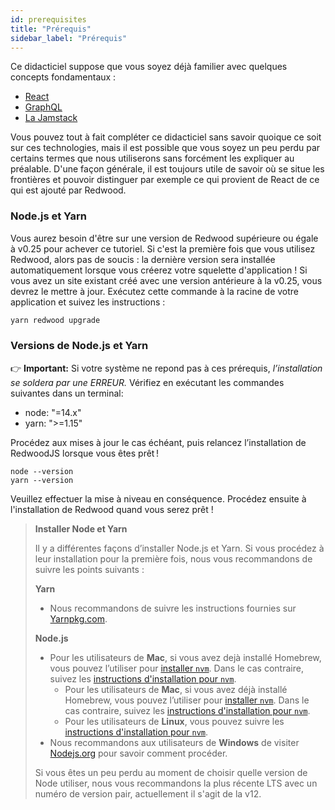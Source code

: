 ```yaml
---
id: prerequisites
title: "Prérequis"
sidebar_label: "Prérequis"
---
```


Ce didacticiel suppose que vous soyez déjà familier avec quelques concepts fondamentaux :

- [React](https://reactjs.org/)
- [GraphQL](https://graphql.org/)
- [La Jamstack](https://jamstack.org/)

Vous pouvez tout à fait compléter ce didacticiel sans savoir quoique ce soit sur ces technologies, mais il est possible que vous soyez un peu perdu par certains termes que nous utiliserons sans forcément les expliquer au préalable. D'une façon générale, il est toujours utile de savoir où se situe les frontières et pouvoir distinguer par exemple ce qui provient de React de ce qui est ajouté par Redwood.

### Node.js et Yarn

Vous aurez besoin d'être sur une version de Redwood supérieure ou égale à v0.25 pour achever ce tutoriel. Si c'est la première fois que vous utilisez Redwood, alors pas de soucis : la dernière version sera installée automatiquement lorsque vous créerez votre squelette d'application ! Si vous avez un site existant créé avec une version antérieure à la v0.25, vous devrez le mettre à jour. Exécutez cette commande à la racine de votre application et suivez les instructions :

```bash
yarn redwood upgrade
```

### Versions de Node.js et Yarn

👉 **Important:** Si votre système ne repond pas à ces prérequis, _l’installation se soldera par une ERREUR._ Vérifiez en exécutant les commandes suivantes dans un terminal:

- node: "=14.x"
- yarn: ">=1.15"

Procédez aux mises à jour le cas échéant, puis relancez l’installation de RedwoodJS lorsque vous êtes prêt !

```
node --version
yarn --version
```

Veuillez effectuer la mise à niveau en conséquence. Procédez ensuite à l'installation de Redwood quand vous serez prêt !

> **Installer Node et Yarn**
> 
> Il y a différentes façons d’installer Node.js et Yarn. Si vous procédez à leur installation pour la première fois, nous vous recommandons de suivre les points suivants :
> 
> **Yarn**
> 
> - Nous recommandons de suivre les instructions fournies sur [Yarnpkg.com](https://classic.yarnpkg.com/en/docs/install/).
> 
> **Node.js**
> 
> - Pour les utilisateurs de **Mac**, si vous avez dejà installé Homebrew, vous pouvez l’utiliser pour [installer `nvm`](https://formulae.brew.sh/formula/nvm). Dans le cas contraire, suivez les [instructions d'installation pour `nvm`](https://github.com/nvm-sh/nvm#installing-and-updating). 
>     - Pour les utilisateurs de **Mac**, si vous avez déjà installé Homebrew, vous pouvez l’utiliser pour [installer `nvm`](https://formulae.brew.sh/formula/nvm). Dans le cas contraire, suivez les [instructions d'installation pour `nvm`](https://github.com/nvm-sh/nvm#installing-and-updating).
>     - Pour les utilisateurs de **Linux**, vous pouvez suivre les [instructions d'installation pour `nvm`](https://github.com/nvm-sh/nvm#installing-and-updating).
> - Nous recommandons aux utilisateurs de **Windows** de visiter [Nodejs.org](https://nodejs.org/en/) pour savoir comment procéder.
> 
> Si vous êtes un peu perdu au moment de choisir quelle version de Node utiliser, nous vous recommandons la plus récente LTS avec un numéro de version pair, actuellement il s'agit de la v12.

